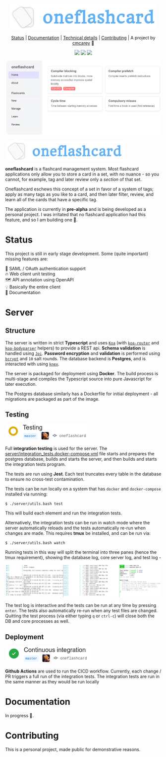 <div align="center">

![](images/logo.png)

[Status](#status) | [Documentation](#documentation) | [Technical details](#server) | [Contributing](#contributing) | A project by [cmcarey](https://github.com/cmcarey) 🎉

![](https://img.shields.io/github/workflow/status/cmcarey/oneflashcard/CI?style=flat-square) ![](https://img.shields.io/github/languages/code-size/cmcarey/oneflashcard?style=flat-square) ![](https://img.shields.io/github/last-commit/cmcarey/oneflashcard?style=flat-square)

</div>

![](images/demo.png)

![](images/logo-small.png)

**oneflashcard** is a flashcard management system. Most flashcard applications only allow you to store a card in a set, with no nuance - so you cannot, for example, tag and later review only a _section_ of that set.

Oneflashcard eschews this concept of a set in favor of a system of tags; apply as many tags as you like to a card, and then later filter, review, and learn all of the cards that have a specific tag.

The application is currently in **pre-alpha** and is being developed as a personal project. I was irritated that no flashcard application had this feature, and so I am building one 🕺.

# Status

This project is still in early stage development. Some (quite important) missing features are:

🔑 SAML / OAuth authentication support  
🔥 Web client unit testing  
🗺 API annotation using OpenAPI  
💡 Basically the entire client  
📝 Documentation

# Server

## Structure

The server is written in strict **Typescript** and uses [`Koa`](https://koajs.com/) (with [`koa-router`](https://github.com/ZijianHe/koa-router) and [`koa-bodyparser`](https://github.com/koajs/bodyparser) helpers) to provide a REST api. **Schema validation** is handled using [`Joi`](https://github.com/hapijs/joi). **Password encryption** and **validation** is performed using [`bcrypt`](https://www.npmjs.com/package/bcrypt) and `10` salt rounds. The database backend is **Postgres**, and is interacted with using [`knex`](https://knexjs.org).

The server is packaged for deployment using **Docker**. The build process is multi-stage and compiles the Typescript source into pure Javascript for later execution.

The Postgres database similarly has a Dockerfile for initial deployment - all migrations are packaged as part of the image.

## Testing

![](images/testing.png)

Full **integration testing** is used for the server. The [server/integration_tests.docker-compose.yml](server/integration_tests.docker-compose.yml) file starts and prepares the postgres database, builds and starts the server, and then builds and starts the integration tests program.

The tests are run using **Jest**. Each test truncates every table in the database to ensure no cross-test contamination.

The tests can be run locally on a system that has `docker` and `docker-compose` installed via running:

```
$ ./server/utils.bash test
```

This will build each element and run the integration tests.

Alternatively, the integration tests can be run in watch mode where the server automatically reloads and the tests automatically re-run when changes are made. This requires **tmux** be installed, and can be run via:

```
$ ./server/utils.bash watch
```

Running tests in this way will split the terminal into three panes (hence the tmux requirement), showing the database log, core server log, and test log -

![](images/integration_test_watcher.png)

The test log is interactive and the tests can be run at any time by pressing `enter`. The tests also automatically re-run when any test files are changed. Quitting the test process (via either typing `q` or `ctrl-c`) will close both the DB and core processes as well.

## Deployment

![](images/ci.png)

**Github Actions** are used to run the CICD workflow. Currently, each change / PR triggers a full run of the integration tests. The integration tests are run in the same manner as they would be run locally

# Documentation

In progress 👯.

# Contributing

This is a personal project, made public for demonstrative reasons.
